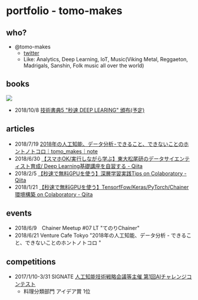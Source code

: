 # portfolio - tomo-makes
## who?

- @tomo-makes
  - [twitter](https://twitter.com/tomo_makes)
  - Like: Analytics, Deep Learning, IoT, Music(Viking Metal, Reggaeton, Madrigals, Sanshin, Folk music all over the world)

## books

![](https://lh3.googleusercontent.com/cwdulI-clahi4gUmtKortAEI23pTR-f91anYcZ2xEmrF2Oi18EaOaUyuQjzcez732U5YBpqQDDzCexKjgzVcnA)

- 2018/10/8 [技術書典5 "秒速 DEEP LEARING" 頒布(予定)](https://techbookfest.org/event/tbf05/circle/30510005)

## articles

- 2018/7/19 [2018年の人工知能、データ分析 - できること、できないことのホントノトコロ｜tomo_makes｜note](https://note.mu/tomo_makes/n/na7676fa64380)
- 2018/6/30 [【スマホOK/実行しながら学ぶ】東大松尾研のデータサイエンティスト育成/ Deep Learning基礎講座を自習する - Qiita](https://qiita.com/tomo_makes/items/5d6f5860bb793e3b354a)
- 2018/2/5 [【秒速で無料GPUを使う】深層学習実践Tips on Colaboratory - Qiita](https://qiita.com/tomo_makes/items/b3c60b10f7b25a0a5935)
- 2018/1/21 [【秒速で無料GPUを使う】TensorfFow/Keras/PyTorch/Chainer環境構築 on Colaboratory - Qiita](https://qiita.com/tomo_makes/items/f70fe48c428d3a61e131)

## events

- 2018/6/9　Chainer Meetup #07 LT "てのりChainer"
- 2018/6/21 Venture Cafe Tokyo "2018年の人工知能、データ分析 - できること、できないことのホントノトコロ
"

## competitions

- 2017/1/10-3/31 SIGNATE [人工知能技術戦略会議等主催 第1回AIチャレンジコンテスト](https://signate.jp/competitions/31)
  - 料理分類部門 アイデア賞 1位
